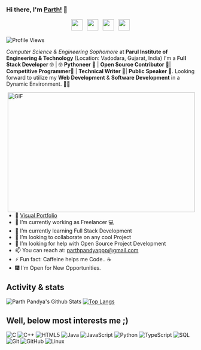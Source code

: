 ### Hi there, I'm [Parth!](https://parthpandyappp.github.io) 👋
<p align='center'>
<a href="https://dev.to/parthpandyappp"><img height="30" src="https://github.com/stephenajulu/WaylonWalker/blob/main/icon/dev.png?raw=true"></a>&nbsp;&nbsp;
<a href="https://twitter.com/pandyaparthppp"><img height="30" src="https://github.com/stephenajulu/WaylonWalker/blob/main/icon/twitter.png?raw=true"></a>&nbsp;&nbsp;
<a href="https://www.instagram.com/parth_8_0_9_/"><img height="30" src="https://github.com/stephenajulu/WaylonWalker/blob/main/icon/instagram.jpg?raw=true"></a>&nbsp;&nbsp;
<a href="https://www.linkedin.com/in/parth-pandya-4215b0152//"><img height="30" src="https://github.com/stephenajulu/WaylonWalker/blob/main/icon/linkedin.png?raw=true"></a>
</p>

![Profile Views](https://komarev.com/ghpvc/?username=parthpandyappp)


_Computer Science & Engineering Sophomore_ at <b>Parul Institute of Engineering & Technology</b> (Location: Vadodara, Gujarat, India) I'm a <b> Full Stack Developer</b> 🤓 | 🤓  <b>Pythoneer</b> 🐍 | <b>Open Source Contributor</b> 📝| <b>Competitive Programmer</b>🤠 | <b>Technical Writer</b> 🤭| <b>Public Speaker</b> 🥳. Looking forward to utilize my <b>Web Development</b> & <b>Software Development</b>  in a Dynamic Environment. 🧑🏻

<img align="right" alt="GIF" src="https://github.com/abhisheknaiidu/abhisheknaiidu/blob/master/code.gif?raw=true" width="500" height="320" />


- 🎪 [Visual Portfolio](https://parthpandyappp.github.io/)
- 🔭 I’m currently working as Freelancer 💻
- 🌱 I’m currently learning Full Stack Development 
- 👯 I’m looking to collaborate on any cool Project
- 🤔 I’m looking for help with Open Source Project Development 
- 📫 You can reach at: parthpandyappp@gmail.com 
- ⚡ Fun fact: Caffeine helps me Code.. ☕
- 🎆 I'm Open for New Opportunities.




## Activity & stats
![Parth Pandya's Github Stats](https://github-readme-stats.vercel.app/api?username=parthpandyappp&show_icons=true)
[![Top Langs](https://github-readme-stats.vercel.app/api/top-langs/?username=parthpandyappp&layout=compact)](https://github.com/parthpandyappp)


 
## Well, below most interests me ;)
![C](https://img.shields.io/badge/-C-000000?style=flat&logo=C)
![C++](https://img.shields.io/badge/-C++-000000?style=flat&logo=C%2B%2B&logoColor=00599C)
![HTML5](https://img.shields.io/badge/-HTML5-000000?style=flat&logo=HTML5)
![Java](https://img.shields.io/badge/-Java-000000?style=flat&logo=Java&logoColor=007396)
![JavaScript](https://img.shields.io/badge/-JavaScript-000000?style=flat&logo=javascript)
![Python](https://img.shields.io/badge/-Python-000000?style=flat&logo=python)
![TypeScript](https://img.shields.io/badge/-TypeScript-000000?style=flat&logo=typescript&logoColor=007ACC)
![SQL](https://img.shields.io/badge/-SQL-000000?style=flat&logo=MySQL)
![Git](https://img.shields.io/badge/-Git-000000?style=flat&logo=git&logoColor=F05032)
![GitHub](https://img.shields.io/badge/-GitHub-000000?style=flat&logo=github&logoColor=FFFFFF)
![Linux](https://img.shields.io/badge/-Linux-000000?style=flat&logo=linux&logoColor=FCC624)
